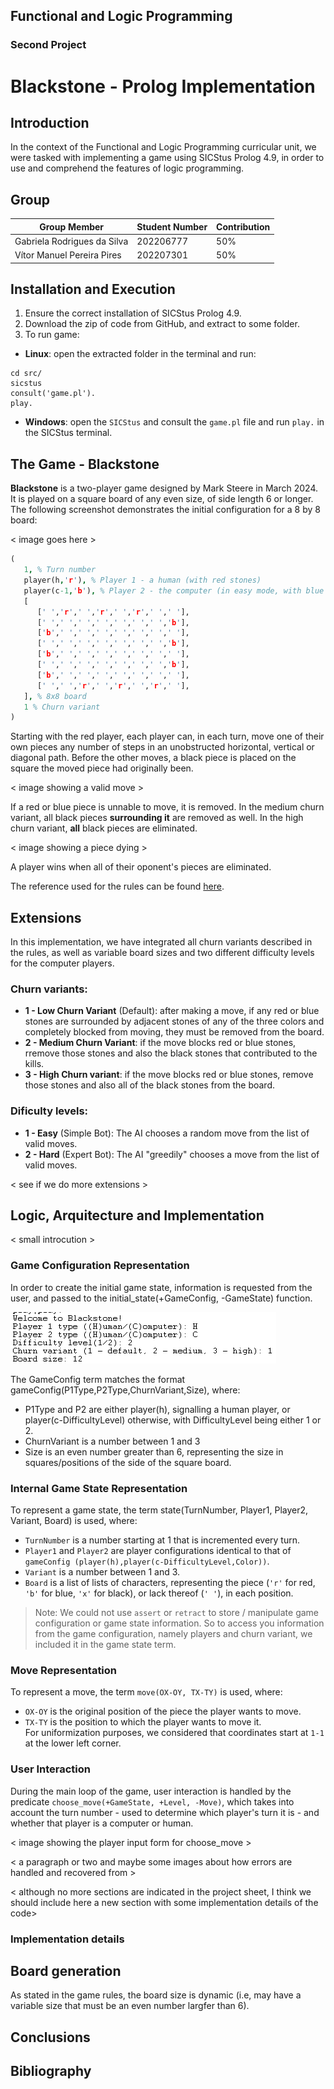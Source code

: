 ## Functional and Logic Programming 
### Second Project
# Blackstone - Prolog Implementation

## Introduction

In the context of the Functional and Logic Programming curricular unit, we were tasked with implementing a game using SICStus Prolog 4.9, in order to use and comprehend the features of logic programming. 

## Group

|Group Member | Student Number | Contribution |
|---|---|---|
| Gabriela Rodrigues da Silva | 202206777 | 50% |
| Vítor Manuel Pereira Pires | 202207301 | 50% |

## Installation and Execution

1) Ensure the correct installation of SICStus Prolog 4.9.
2) Download the zip of code from GitHub, and extract to some folder.
3) To run game:
- **Linux**: open the extracted folder in the terminal and run:
```
cd src/
sicstus
consult('game.pl').
play.
```
- **Windows**: open the `SICStus` and consult the `game.pl` file and run `play.` in the SICStus terminal.


## The Game - Blackstone
**Blackstone** is a two-player game designed by Mark Steere in March 2024. It is played on a square board of any even size, of side length 6 or longer. The following screenshot demonstrates the initial configuration for a 8 by 8 board:

< image goes here >

```prolog
(
   1, % Turn number
   player(h,'r'), % Player 1 - a human (with red stones)
   player(c-1,'b'), % Player 2 - the computer (in easy mode, with blue stones)
   [
      [' ','r',' ','r',' ','r',' ',' '],
      [' ',' ',' ',' ',' ',' ',' ','b'],
      ['b',' ',' ',' ',' ',' ',' ',' '],
      [' ',' ',' ',' ',' ',' ',' ','b'],
      ['b',' ',' ',' ',' ',' ',' ',' '],
      [' ',' ',' ',' ',' ',' ',' ','b'],
      ['b',' ',' ',' ',' ',' ',' ',' '],
      [' ',' ','r',' ','r',' ','r',' '],
   ], % 8x8 board
   1 % Churn variant
)
```

Starting with the red player, each player can, in each turn, move one of their own pieces any number of steps in an unobstructed horizontal, vertical or diagonal path. Before the other moves, a black piece is placed on the square the moved piece had originally been.

< image showing a valid move >

If a red or blue piece is unnable to move, it is removed. In the medium churn variant, all black pieces **surrounding it** are removed as well. In the high churn variant, **all** black pieces are eliminated.

< image showing a piece dying >

A player wins when all of their oponent's pieces are eliminated. 

The reference used for the rules can be found [here](https://www.marksteeregames.com/Blackstone_rules.pdf).

## Extensions

In this implementation, we have integrated all churn variants described in the rules, as well as variable board sizes and two different difficulty levels for the computer players.

### Churn variants:
- **1 - Low Churn Variant** (Default): after making a move, if any red or blue stones are surrounded by adjacent stones of any of the three colors and completely blocked from moving, they must be removed from the board.
- **2 - Medium Churn Variant**: if the move blocks red or blue stones, rremove those stones and also the black stones that contributed to the kills.
- **3 - High Churn variant**: if the move blocks red or blue stones, remove those stones and also all of the black stones from the board.

### Dificulty levels:
- **1 - Easy** (Simple Bot): The AI chooses a random move from the list of valid moves.
- **2 - Hard** (Expert Bot): The AI "greedily" chooses a move from the list of valid moves.

< see if we do more extensions >

## Logic, Arquitecture and Implementation

< small introcution >

### Game Configuration Representation

In order to create the initial game state, information is requested from the user, and passed to the initial_state(+GameConfig, -GameState) function.

![Initialization form](imgs/init_form.png)

The GameConfig term matches the format gameConfig(P1Type,P2Type,ChurnVariant,Size), where:
   - P1Type and P2 are either player(h), signalling a human player, or player(c-DifficultyLevel) otherwise, with DifficultyLevel being either 1 or 2.
   - ChurnVariant is a number between 1 and 3
   - Size is an even number greater than 6, representing the size in squares/positions of the side of the square board.

### Internal Game State Representation

To represent a game state, the term state(TurnNumber, Player1, Player2, Variant, Board) is used, where:
   - `TurnNumber` is a number starting at 1 that is incremented every turn.
   - `Player1` and `Player2` are player configurations identical to that of `gameConfig (player(h),player(c-DifficultyLevel,Color))`.
   - `Variant` is a number between 1 and 3.
   - `Board` is a list of lists of characters, representing the piece (`'r'` for red, `'b'` for blue, `'x'` for black), or lack thereof (`' '`), in each position.

> Note: We could not use `assert` or `retract` to store / manipulate game configuration or game state information. So to access you information from the game configuration, namely players and churn variant, we included it in the game state term.

### Move Representation

To represent a move, the term `move(OX-OY, TX-TY)` is used, where:
   - `OX-OY` is the original position of the piece the player wants to move.
   - `TX-TY` is the position to which the player wants to move it.  
For uniformization purposes, we considered that coordinates start at `1-1` at the lower left corner.

### User Interaction

During the main loop of the game, user interaction is handled by the predicate `choose_move(+GameState, +Level, -Move)`, which takes into account the turn number - used to determine which player's turn it is - and whether that player is a computer or human.

< image showing the player input form for choose_move >

< a paragraph or two and maybe some images about how errors are handled and recovered from >

< although no more sections are indicated in the project sheet, I think we should include here a new section with some implementation details of the code>

### Implementation details

## Board generation
As stated in the game rules, the board size is dynamic (i.e, may have a variable size that must be an even number largfer than 6).


## Conclusions



## Bibliography